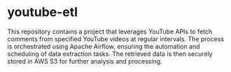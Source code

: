 # youtube-etl
This repository contains a project that leverages YouTube APIs to fetch comments from specified YouTube videos at regular intervals. The process is orchestrated using Apache Airflow, ensuring the automation and scheduling of data extraction tasks. The retrieved data is then securely stored in AWS S3 for further analysis and processing.
